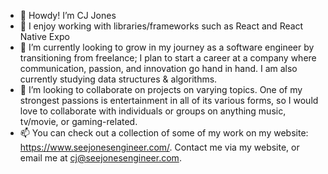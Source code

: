 - 👋 Howdy! I’m CJ Jones
- 👀 I enjoy working with libraries/frameworks such as React and React Native Expo
- 🌱 I’m currently looking to grow in my journey as a software engineer by transitioning from freelance; I plan to start a career at a company where communication, passion, and innovation go hand in hand. I am also currently studying data structures & algorithms.
- 🤘 I’m looking to collaborate on projects on varying topics. One of my strongest passions is entertainment in all of its various forms, so I would love to collaborate with individuals or groups on anything music, tv/movie, or gaming-related. 
- 📫 You can check out a collection of some of my work on my website: https://www.seejonesengineer.com/. Contact me via my website, or email me at cj@seejonesengineer.com.




